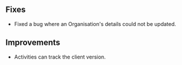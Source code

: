 ## Fixes

* Fixed a bug where an Organisation's details could not be updated.

## Improvements

* Activities can track the client version.
